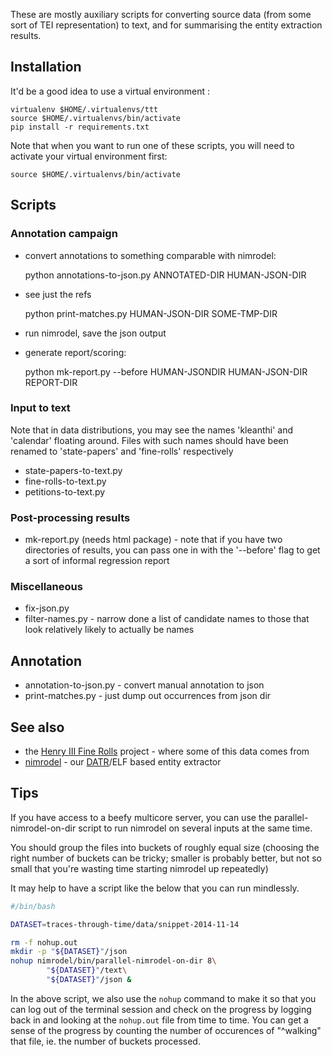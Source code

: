 These are mostly auxiliary scripts for converting source data (from some
sort of TEI representation) to text, and for summarising the entity
extraction results.

## Installation

It'd be a good idea to use a virtual environment :

    virtualenv $HOME/.virtualenvs/ttt
    source $HOME/.virtualenvs/bin/activate
    pip install -r requirements.txt

Note that when you want to run one of these scripts, you will need
to activate your virtual environment first:

    source $HOME/.virtualenvs/bin/activate


## Scripts

### Annotation campaign

* convert annotations to something comparable with nimrodel:

     python annotations-to-json.py ANNOTATED-DIR HUMAN-JSON-DIR

* see just the refs

     python print-matches.py HUMAN-JSON-DIR SOME-TMP-DIR

* run nimrodel, save the json output
* generate report/scoring:

     python mk-report.py --before HUMAN-JSONDIR HUMAN-JSON-DIR REPORT-DIR

### Input to text

Note that in data distributions, you may see the names 'kleanthi'
and 'calendar' floating around.  Files with such names should have
been renamed to 'state-papers' and 'fine-rolls' respectively

* state-papers-to-text.py
* fine-rolls-to-text.py
* petitions-to-text.py


### Post-processing results

* mk-report.py (needs html package) - note that if you have two
  directories of results, you can pass one in with the '--before'
  flag to get a sort of informal regression report

### Miscellaneous

* fix-json.py
* filter-names.py - narrow done a list of candidate names to those
  that look relatively likely to actually be names

## Annotation

* annotation-to-json.py - convert manual annotation to json
* print-matches.py - just dump out occurrences from json dir

## See also

* the [Henry III Fine Rolls][finerolls] project - where some of this
  data comes from
* [nimrodel][nimrodel] - our [DATR][datr]/ELF based entity extractor

## Tips

If you have access to a beefy multicore server, you can use the
parallel-nimrodel-on-dir script to run nimrodel on several inputs
at the same time.

You should group the files into buckets of roughly equal size (choosing
the right number of buckets can be tricky; smaller is probably better,
but not so small that you're wasting time starting nimrodel up
repeatedly)

It may help to have a script like the below that you can run mindlessly.

```bash
#/bin/bash

DATASET=traces-through-time/data/snippet-2014-11-14

rm -f nohup.out
mkdir -p "${DATASET}"/json
nohup nimrodel/bin/parallel-nimrodel-on-dir 8\
        "${DATASET}"/text\
        "${DATASET}"/json &
```

In the above script, we also use the `nohup` command to make it so that
you can log out of the terminal session and check on the progress by
logging back in and looking at the `nohup.out` file from time to time.
You can get a sense of the progress by counting the number of occurences
of "^walking" that file, ie. the number of buckets processed.


[finerolls]: http://www.finerollshenry3.org.uk/home.html
[nimrodel]: https://github.com/kowey/nimrodel
[datr]: http://www.datr.org.uk
